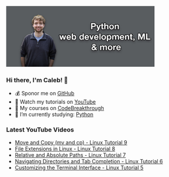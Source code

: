<img src="github-cover-photo-my-face.jpg" width="400px" />

### Hi there, I'm Caleb! 🍛

- 💰 Sponor me on [GitHub](https://github.com/sponsors/CalebCurry)
- 🎥 Watch my tutorials on [YouTube](https://www.youtube.com/calebthevideomaker2)
- 📗 My courses on [CodeBreakthrough](https://www.codebreakthrough.com)
- 🤔 I’m currently studying: [Python](https://www.youtube.com/watch?v=s3IvdkCq2_c&t=4254s)

### Latest YouTube Videos
<!-- YOUTUBE:START -->
- [Move and Copy (mv and cp) - Linux Tutorial 9](https://www.youtube.com/watch?v=eyV0gLFuCDQ)
- [File Extensions in Linux - Linux Tutorial 8](https://www.youtube.com/watch?v=2y1wM1SXJF8)
- [Relative and Absolute Paths - Linux Tutorial 7](https://www.youtube.com/watch?v=MYdgugJT0TQ)
- [Navigating Directories and Tab Completion - Linux Tutorial 6](https://www.youtube.com/watch?v=xP-uxSUZH7s)
- [Customizing the Terminal Interface - Linux Tutorial 5](https://www.youtube.com/watch?v=HdVy_r3knlY)
<!-- YOUTUBE:END -->
